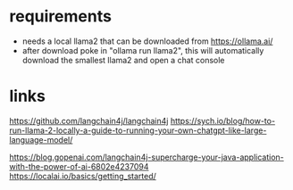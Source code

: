 # requirements
- needs a local llama2 that can be downloaded from https://ollama.ai/
- after download poke in "ollama run llama2", this will automatically download the smallest llama2 and open a chat console

# links
https://github.com/langchain4j/langchain4j
https://sych.io/blog/how-to-run-llama-2-locally-a-guide-to-running-your-own-chatgpt-like-large-language-model/

https://blog.gopenai.com/langchain4j-supercharge-your-java-application-with-the-power-of-ai-6802e4237094
https://localai.io/basics/getting_started/

